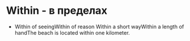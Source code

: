 # Within - в пределах




- Within of seeingWithin of reason Within a short wayWithin a length of handThe beach is located within one kilometer.